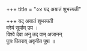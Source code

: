 +++
title = "०४ यद् अयातं शुभस्पती"

+++
यद् अयातं शुभस्पती  
वरेयं सूर्याम् उप ।  
विश्वे देवा अनु तद् वाम् अजानन्  
पुत्रः पितराव् अवृनीत पूषा ॥
